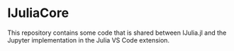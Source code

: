 # IJuliaCore

This repository contains some code that is shared between IJulia.jl and the Jupyter implementation in the Julia VS Code extension.
